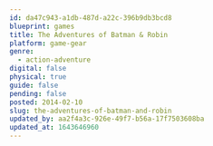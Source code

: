 ```yaml
---
id: da47c943-a1db-487d-a22c-396b9db3bcd8
blueprint: games
title: The Adventures of Batman & Robin
platform: game-gear
genre:
  - action-adventure
digital: false
physical: true
guide: false
pending: false
posted: 2014-02-10
slug: the-adventures-of-batman-and-robin
updated_by: aa2f4a3c-926e-49f7-b56a-17f7503608ba
updated_at: 1643646960
---
```

